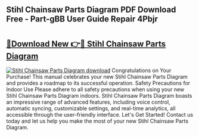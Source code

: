## Stihl Chainsaw Parts Diagram PDF Download Free - Part-gBB User Guide Repair 4Pbjr

# <h2><a href="http://dft4k7.blite.top/?on=Stihl+Chainsaw+Parts+Diagram">🔗Download New 👉🔴 Stihl Chainsaw Parts Diagram</a></h2>

[![Stihl Chainsaw Parts Diagram download](https://i.imgur.com/lujVjoI.png)](http://dft4k7.blite.top/?on=Stihl+Chainsaw+Parts+Diagram)
Congratulations on Your Purchase! This manual celebrates your new Stihl Chainsaw Parts Diagram and provides a roadmap to its successful operation. Safety Precautions for Indoor Use Please adhere to all safety precautions when using your new Stihl Chainsaw Parts Diagram indoors. Stihl Chainsaw Parts Diagram boasts an impressive range of advanced features, including voice control, automatic syncing, customizable settings, and real-time analytics, all accessible through the user-friendly interface. Let's Get Started! Contact us today and let us help you make the most of your new Stihl Chainsaw Parts Diagram.
